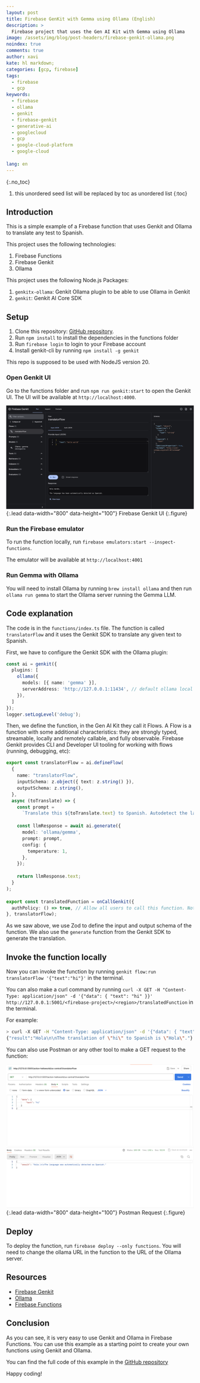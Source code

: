 ```yaml
---
layout: post
title: Firebase GenKit with Gemma using Ollama (English)
description: >
  Firebase project that uses the Gen AI Kit with Gemma using Ollama
image: /assets/img/blog/post-headers/firebase-genkit-ollama.png
noindex: true
comments: true
author: xavi
kate: hl markdown;
categories: [gcp, firebase]
tags:
  - firebase
  - gcp
keywords:
  - firebase
  - ollama
  - genkit
  - firebase-genkit
  - generative-ai
  - googlecloud
  - gcp
  - google-cloud-platform
  - google-cloud

lang: en
---
```

{:.no_toc}
1. this unordered seed list will be replaced by toc as unordered list
{:toc}

## Introduction

This is a simple example of a Firebase function that uses Genkit and Ollama to translate any test to Spanish.

This project uses the following technologies:
1. Firebase Functions
2. Firebase Genkit
3. Ollama

This project uses the following Node.js Packages:
1. `genkitx-ollama`: Genkit Ollama plugin to be able to use Ollama in Genkit
2. `genkit`: Genkit AI Core SDK

## Setup

1. Clone this repository: [GitHub repository](https://github.com/xavidop/firebase-genkit-ollama).
2. Run `npm install` to install the dependencies in the functions folder
3. Run `firebase login` to login to your Firebase account
4. Install genkit-cli by running `npm install -g genkit`

This repo is supposed to be used with NodeJS version 20.


### Open Genkit UI

Go to the functions folder and run `npm run genkit:start` to open the Genkit UI. The UI will be available at `http://localhost:4000`.

![Full-width image](/assets/img/blog/tutorials/firebase-genkit-ollama/genaikitui.png){:.lead data-width="800" data-height="100"}
Firebase Genkit UI
{:.figure}

### Run the Firebase emulator

To run the function locally, run `firebase emulators:start --inspect-functions`.

The emulator will be available at `http://localhost:4001`

### Run Gemma with Ollama

You will need to install Ollama by running `brew install ollama` and then run `ollama run gemma` to start the Ollama server running the Gemma LLM.

## Code explanation

The code is in the `functions/index.ts` file. The function is called `translatorFlow` and it uses the Genkit SDK to translate any given text to Spanish.

First, we have to configure the Genkit SDK with the Ollama plugin:

```typescript
const ai = genkit({
  plugins: [
    ollama({
      models: [{ name: 'gemma' }],
      serverAddress: 'http://127.0.0.1:11434', // default ollama local address
    }),
  ]
});
logger.setLogLevel('debug');
```

Then, we define the function, in the Gen AI Kit they call it Flows. A Flow is a function with some additional characteristics: they are strongly typed, streamable, locally and remotely callable, and fully observable. Firebase Genkit provides CLI and Developer UI tooling for working with flows (running, debugging, etc):

```typescript
export const translatorFlow = ai.defineFlow(
  {
    name: "translatorFlow",
    inputSchema: z.object({ text: z.string() }),
    outputSchema: z.string(),
  },
  async (toTranslate) => {
    const prompt =
      `Translate this ${toTranslate.text} to Spanish. Autodetect the language.`;

    const llmResponse = await ai.generate({
      model: 'ollama/gemma',
      prompt: prompt,
      config: {
        temperature: 1,
      },
    });

    return llmResponse.text;
  }
);

export const translatedFunction = onCallGenkit({
  authPolicy: () => true, // Allow all users to call this function. Not recommended for production.
}, translatorFlow);
```

As we saw above, we use Zod to define the input and output schema of the function. We also use the `generate` function from the Genkit SDK to generate the translation.

## Invoke the function locally

Now you can invoke the function by running `genkit flow:run translatorFlow '{"text":"hi"}'` in the terminal.

You can also make a curl command by running `curl -X GET -H "Content-Type: application/json" -d '{"data": { "text": "hi" }}' http://127.0.0.1:5001/<firebase-project>/<region>/translatedFunction` in the terminal.

For example:
```bash
> curl -X GET -H "Content-Type: application/json" -d '{"data": { "text": "hi" }}' http://127.0.0.1:5001/action-helloworld/us-central1/translatedFunction
{"result":"Hola\n\nThe translation of \"hi\" to Spanish is \"Hola\"."}
```

You can also use Postman or any other tool to make a GET request to the function:

![Full-width image](/assets/img/blog/tutorials/firebase-genkit-ollama/postman.png){:.lead data-width="800" data-height="100"}
Postman Request
{:.figure}

## Deploy

To deploy the function, run `firebase deploy --only functions`. You will need to change the ollama URL in the function to the URL of the Ollama server.

## Resources

- [Firebase Genkit](https://firebase.google.com/products/genkit)
- [Ollama](https://ollama.com/)
- [Firebase Functions](https://firebase.google.com/docs/functions)

## Conclusion

As you can see, it is very easy to use Genkit and Ollama in Firebase Functions. You can use this example as a starting point to create your own functions using Genkit and Ollama.

You can find the full code of this example in the [GitHub repository](https://github.com/xavidop/firebase-genkit-ollama)

Happy coding!